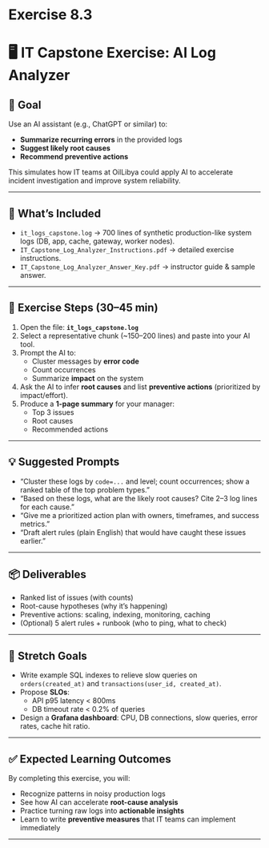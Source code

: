 # Exercise 8.3

# 🖥️ IT Capstone Exercise: AI Log Analyzer

## 🎯 Goal
Use an AI assistant (e.g., ChatGPT or similar) to:
- **Summarize recurring errors** in the provided logs  
- **Suggest likely root causes**  
- **Recommend preventive actions**  

This simulates how IT teams at OilLibya could apply AI to accelerate incident investigation and improve system reliability.

---

## 📂 What’s Included
- `it_logs_capstone.log` → 700 lines of synthetic production-like system logs (DB, app, cache, gateway, worker nodes).
- `IT_Capstone_Log_Analyzer_Instructions.pdf` → detailed exercise instructions.
- `IT_Capstone_Log_Analyzer_Answer_Key.pdf` → instructor guide & sample answer.

---

## 📝 Exercise Steps (30–45 min)
1. Open the file: **`it_logs_capstone.log`**
2. Select a representative chunk (~150–200 lines) and paste into your AI tool.
3. Prompt the AI to:
   - Cluster messages by **error code**  
   - Count occurrences  
   - Summarize **impact** on the system  
4. Ask the AI to infer **root causes** and list **preventive actions** (prioritized by impact/effort).
5. Produce a **1-page summary** for your manager:  
   - Top 3 issues  
   - Root causes  
   - Recommended actions  

---

## 💡 Suggested Prompts
- “Cluster these logs by `code=...` and level; count occurrences; show a ranked table of the top problem types.”  
- “Based on these logs, what are the likely root causes? Cite 2–3 log lines for each cause.”  
- “Give me a prioritized action plan with owners, timeframes, and success metrics.”  
- “Draft alert rules (plain English) that would have caught these issues earlier.”  

---

## 📦 Deliverables
- Ranked list of issues (with counts)  
- Root-cause hypotheses (why it’s happening)  
- Preventive actions: scaling, indexing, monitoring, caching  
- (Optional) 5 alert rules + runbook (who to ping, what to check)

---

## 🚀 Stretch Goals
- Write example SQL indexes to relieve slow queries on `orders(created_at)` and `transactions(user_id, created_at)`.  
- Propose **SLOs**:  
  - API p95 latency < 800ms  
  - DB timeout rate < 0.2% of queries  
- Design a **Grafana dashboard**: CPU, DB connections, slow queries, error rates, cache hit ratio.  

---

## ✅ Expected Learning Outcomes
By completing this exercise, you will:
- Recognize patterns in noisy production logs  
- See how AI can accelerate **root-cause analysis**  
- Practice turning raw logs into **actionable insights**  
- Learn to write **preventive measures** that IT teams can implement immediately  

---
